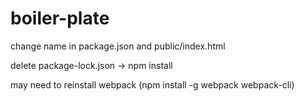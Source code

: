 # boiler-plate
change name in package.json and public/index.html

delete package-lock.json -> npm install

may need to reinstall webpack (npm install -g webpack webpack-cli)
